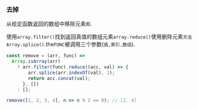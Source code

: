 ### 去掉

从给定函数返回的数组中移除元素`假`. 

使用`array.filter()`找到返回真值的数组元素`array.reduce()`使用删除元素`方法Array.splice()`.the`FUNC`被调用三个参数(`值,索引,数组`). 

```js
const remove = (arr, func) =>
  Array.isArray(arr)
    ? arr.filter(func).reduce((acc, val) => {
        arr.splice(arr.indexOf(val), 1);
        return acc.concat(val);
      }, [])
    : [];
```

```js
remove([1, 2, 3, 4], n => n % 2 == 0); // [2, 4]
```